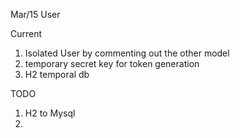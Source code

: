 Mar/15 User

Current
1. Isolated User by commenting out the other model
2. temporary secret key for token generation
3. H2 temporal db

TODO
1. H2 to Mysql
2. 
